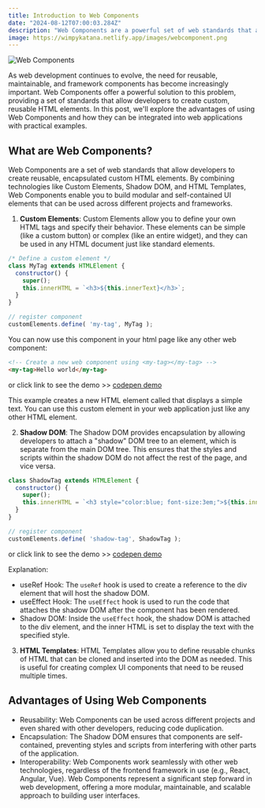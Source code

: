 ```yaml
---
title: Introduction to Web Components
date: "2024-08-12T07:00:03.284Z"
description: "Web Components are a powerful set of web standards that allow developers to create reusable, encapsulated custom HTML elements. By combining technologies like Custom Elements, Shadow DOM, and HTML Templates, Web Components enable you to build modular and self-contained UI elements that can be used across different projects and frameworks."
image: https://wimpykatana.netlify.app/images/webcomponent.png
---
```


![Web Components](https://wimpykatana.netlify.app/images/webcomponent.png)

As web development continues to evolve, the need for reusable, maintainable, and framework components has become increasingly important. Web Components offer a powerful solution to this problem, providing a set of standards that allow developers to create custom, reusable HTML elements. In this post, we'll explore the advantages of using Web Components and how they can be integrated into web applications with practical examples.

## What are Web Components?
Web Components are a set of web standards that allow developers to create reusable, encapsulated custom HTML elements. By combining technologies like Custom Elements, Shadow DOM, and HTML Templates, Web Components enable you to build modular and self-contained UI elements that can be used across different projects and frameworks.

1. **Custom Elements**: 
Custom Elements allow you to define your own HTML tags and specify their behavior. These elements can be simple (like a custom button) or complex (like an entire widget), and they can be used in any HTML document just like standard elements.

```js
/* Define a custom element */
class MyTag extends HTMLElement {
  constructor() {
    super();
    this.innerHTML = `<h3>${this.innerText}</h3>`;
  } 
}

// register component
customElements.define( 'my-tag', MyTag );
```

You can now use this component in your html page like any other web component:

```html
<!-- Create a new web component using <my-tag></my-tag> -->
<my-tag>Hello world</my-tag>
```
or click link to see the demo >> [codepen demo](https://codepen.io/wimpy/pen/GRbOoZZ)

This example creates a new HTML element called <my-tag> that displays a simple text. You can use this custom element in your web application just like any other HTML element.



2. **Shadow DOM**:
The Shadow DOM provides encapsulation by allowing developers to attach a "shadow" DOM tree to an element, which is separate from the main DOM tree. This ensures that the styles and scripts within the shadow DOM do not affect the rest of the page, and vice versa.

```js
class ShadowTag extends HTMLElement {
  constructor() {
    super();
    this.innerHTML = `<h3 style="color:blue; font-size:3em;">${this.innerText}</h3>`;
  } 
}

// register component
customElements.define( 'shadow-tag', ShadowTag );
```

or click link to see the demo >> [codepen demo](https://codepen.io/wimpy/pen/mdZqVWE)

Explanation:
- useRef Hook: The `useRef` hook is used to create a reference to the div element that will host the shadow DOM.
- useEffect Hook: The `useEffect` hook is used to run the code that attaches the shadow DOM after the component has been rendered.
- Shadow DOM: Inside the `useEffect` hook, the shadow DOM is attached to the div element, and the inner HTML is set to display the text with the specified style.

3. **HTML Templates**:
HTML Templates allow you to define reusable chunks of HTML that can be cloned and inserted into the DOM as needed. This is useful for creating complex UI components that need to be reused multiple times.


## Advantages of Using Web Components
- Reusability: Web Components can be used across different projects and even shared with other developers, reducing code duplication.
- Encapsulation: The Shadow DOM ensures that components are self-contained, preventing styles and scripts from interfering with other parts of the application.
- Interoperability: Web Components work seamlessly with other web technologies, regardless of the frontend framework in use (e.g., React, Angular, Vue).
Web Components represent a significant step forward in web development, offering a more modular, maintainable, and scalable approach to building user interfaces.